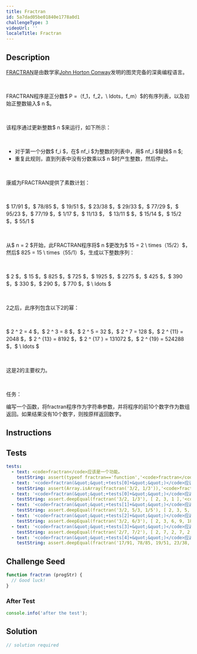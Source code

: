 ```yaml
---
title: Fractran
id: 5a7dad05be01840e1778a0d1
challengeType: 3
videoUrl: ''
localeTitle: Fractran
---
```


## Description
<section id="description"><div class="rosetta"><p class="rosetta__paragraph"> <span class="rosetta__text--bold"><a class="rosetta__link--wiki" href="https://en.wikipedia.org/wiki/FRACTRAN" title="wp：FRACTRAN">FRACTRAN</a></span>是由数学家<a class="rosetta__link--wiki" href="https://en.wikipedia.org/wiki/John Horton Conway" title="wp：John Horton Conway">John Horton Conway</a>发明的图灵完备的深奥编程语言。 </p><br><p class="rosetta__paragraph"> FRACTRAN程序是正分数$ P =（f_1，f_2，\ ldots，f_m）$的有序列表，以及初始正整数输入$ n $。 </p><br><p class="rosetta__paragraph">该程序通过更新整数$ n $来运行，如下所示： </p><br><ul class="rosetta__unordered-list"><li class="rosetta__list-item--unordered">对于第一个分数$ f_i $，在$ nf_i $为整数的列表中，用$ nf_i $替换$ n $; </li><li class="rosetta__list-item--unordered">重复此规则，直到列表中没有分数乘以$ n $时产生整数，然后停止。 </li></ul><br><p class="rosetta__paragraph">康威为FRACTRAN提供了素数计划： </p><br><p class="rosetta__paragraph"> <span class="rosetta__text--indented">$ 17/91 $，$ 78/85 $，$ 19/51 $，$ 23/38 $，$ 29/33 $，$ 77/29 $，$ 95/23 $，$ 77/19 $，$ 1/17 $，$ 11/13 $， $ 13/11 $ $，$ 15/14 $，$ 15/2 $，$ 55/1 $</span> </p><br><p class="rosetta__paragraph">从$ n = 2 $开始，此FRACTRAN程序将$ n $更改为$ 15 = 2 \ times（15/2）$，然后$ 825 = 15 \ times（55/1）$，生成以下整数序列： </p><br><p class="rosetta__paragraph"> <span class="rosetta__text--indented">$ 2 $，$ 15 $，$ 825 $，$ 725 $，$ 1925 $，$ 2275 $，$ 425 $，$ 390 $，$ 330 $，$ 290 $，$ 770 $，$ \ ldots $</span> </p><br><p class="rosetta__paragraph"> 2之后，此序列包含以下2的幂： </p><br><p class="rosetta__paragraph"> <span class="rosetta__text--indented">$ 2 ^ 2 = 4 $，$ 2 ^ 3 = 8 $，$ 2 ^ 5 = 32 $，$ 2 ^ 7 = 128 $，$ 2 ^ {11} = 2048 $，$ 2 ^ {13} = 8192 $，$ 2 ^ {17 } = 131072 $，$ 2 ^ {19} = 524288 $，$ \ ldots $</span> </p><br><p class="rosetta__paragraph">这是2的主要权力。 </p><br><dl class="rosetta__description-list"><dt class="rosetta__description-title">任务： </dt></dl><p class="rosetta__paragraph">编写一个函数，将fractran程序作为字符串参数，并将程序的前10个数字作为数组返回。如果结果没有10个数字，则按原样返回数字。 </p></div></section>

## Instructions
<section id="instructions">
</section>

## Tests
<section id='tests'>

```yml
tests:
  - text: <code>fractran</code>应该是一个功能。
    testString: assert(typeof fractran=='function','<code>fractran</code> should be a function.');
  - text: '<code>fractran(&quot;&quot;+tests[0]+&quot;&quot;)</code>应该返回一个数组。'
    testString: assert(Array.isArray(fractran('3/2, 1/3')),'<code>fractran("3/2, 1/3")</code> should return an array.');
  - text: '<code>fractran(&quot;&quot;+tests[0]+&quot;&quot;)</code>应返回<code>&quot;+JSON.stringify(results[0])+&quot;</code> 。'
    testString: assert.deepEqual(fractran('3/2, 1/3'), [ 2, 3, 1 ],'<code>fractran("3/2, 1/3")</code> should return <code>[ 2, 3, 1 ]</code>.');
  - text: '<code>fractran(&quot;&quot;+tests[1]+&quot;&quot;)</code>应返回<code>&quot;+JSON.stringify(results[1])+&quot;</code> 。'
    testString: assert.deepEqual(fractran('3/2, 5/3, 1/5'), [ 2, 3, 5, 1 ],'<code>fractran("3/2, 5/3, 1/5")</code> should return <code>[ 2, 3, 5, 1 ]</code>.');
  - text: '<code>fractran(&quot;&quot;+tests[2]+&quot;&quot;)</code>应返回<code>&quot;+JSON.stringify(results[2])+&quot;</code> 。'
    testString: assert.deepEqual(fractran('3/2, 6/3'), [ 2, 3, 6, 9, 18, 27, 54, 81, 162, 243 ],'<code>fractran("3/2, 6/3")</code> should return <code>[ 2, 3, 6, 9, 18, 27, 54, 81, 162, 243 ]</code>.');
  - text: '<code>fractran(&quot;&quot;+tests[3]+&quot;&quot;)</code>应返回<code>&quot;+JSON.stringify(results[3])+&quot;</code> 。'
    testString: assert.deepEqual(fractran('2/7, 7/2'), [ 2, 7, 2, 7, 2, 7, 2, 7, 2, 7 ],'<code>fractran("2/7, 7/2")</code> should return <code>[ 2, 7, 2, 7, 2, 7, 2, 7, 2, 7 ]</code>.');
  - text: '<code>fractran(&quot;&quot;+tests[4]+&quot;&quot;)</code>应返回<code>&quot;+JSON.stringify(results[4])+&quot;</code> 。'
    testString: assert.deepEqual(fractran('17/91, 78/85, 19/51, 23/38, 29/33, 77/29, 95/23, 77/19, 1/17, 11/13, 13/11, 15/14, 15/2, 55/1'), [ 2, 15, 825, 725, 1925, 2275, 425, 390, 330, 290 ],'<code>fractran("17/91, 78/85, 19/51, 23/38, 29/33, 77/29, 95/23, 77/19, 1/17, 11/13, 13/11, 15/14, 15/2, 55/1")</code> should return <code>[ 2, 15, 825, 725, 1925, 2275, 425, 390, 330, 290 ]</code>.');

```

</section>

## Challenge Seed
<section id='challengeSeed'>

<div id='js-seed'>

```js
function fractran (progStr) {
  // Good luck!
}

```

</div>


### After Test
<div id='js-teardown'>

```js
console.info('after the test');
```

</div>

</section>

## Solution
<section id='solution'>

```js
// solution required
```
</section>
